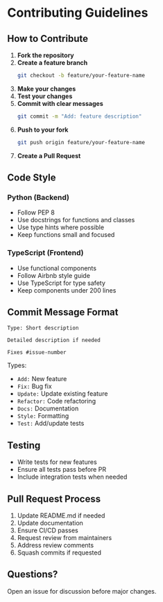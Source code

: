 # Contributing Guidelines

## How to Contribute

1. **Fork the repository**
2. **Create a feature branch**
   ```bash
   git checkout -b feature/your-feature-name
   ```
3. **Make your changes**
4. **Test your changes**
5. **Commit with clear messages**
   ```bash
   git commit -m "Add: feature description"
   ```
6. **Push to your fork**
   ```bash
   git push origin feature/your-feature-name
   ```
7. **Create a Pull Request**

## Code Style

### Python (Backend)

- Follow PEP 8
- Use docstrings for functions and classes
- Use type hints where possible
- Keep functions small and focused

### TypeScript (Frontend)

- Use functional components
- Follow Airbnb style guide
- Use TypeScript for type safety
- Keep components under 200 lines

## Commit Message Format

```
Type: Short description

Detailed description if needed

Fixes #issue-number
```

Types:

- `Add:` New feature
- `Fix:` Bug fix
- `Update:` Update existing feature
- `Refactor:` Code refactoring
- `Docs:` Documentation
- `Style:` Formatting
- `Test:` Add/update tests

## Testing

- Write tests for new features
- Ensure all tests pass before PR
- Include integration tests when needed

## Pull Request Process

1. Update README.md if needed
2. Update documentation
3. Ensure CI/CD passes
4. Request review from maintainers
5. Address review comments
6. Squash commits if requested

## Questions?

Open an issue for discussion before major changes.
